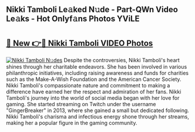 ## Nikki Tamboli Le𝚊ked N𝚞de - Part-QWn Video Le𝚊ks - Hot Onlyf𝚊ns Photos YViLE

# <h2><a href="http://ab59085.deff.icu/?id=Nikki+Tamboli">🔗 New 👉🔴 Nikki Tamboli VIDEO Photos</a></h2>

[![Nikki Tamboli N𝚞des](https://i.imgur.com/rIISA9y.gif)](http://ab59085.deff.icu/?id=Nikki+Tamboli)
Despite the controversies, Nikki Tamboli's heart shines through her charitable endeavors. She has been involved in various philanthropic initiatives, including raising awareness and funds for charities such as the Make-A-Wish Foundation and the American Cancer Society. Nikki Tamboli's compassionate nature and commitment to making a difference have earned her the respect and admiration of her fans. Nikki Tamboli's journey into the world of social media began with her love for gaming. She started streaming on Twitch under the username "GingerBreaker" in 2013, where she gained a small but dedicated following. Nikki Tamboli's charisma and infectious energy shone through her streams, making her a popular figure in the gaming community.

